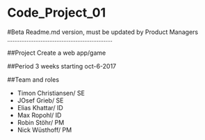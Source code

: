 # Code_Project_01
 
 #Beta Readme.md version, must be updated by Product Managers
 ............................................................
 
 ##Project
 Create a web app/game 
 
 ##Period
 3 weeks starting oct-6-2017
 
 ##Team and roles
 * Timon Christiansen/ SE
 * JOsef Grieb/ SE
 * Elias Khattar/ ID
 * Max Ropohl/ ID
 * Robin Stöhr/ PM
 * Nick Wüsthoff/ PM
 
